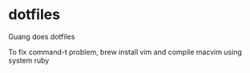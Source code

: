 dotfiles
========

Guang does dotfiles

To fix command-t problem, brew install vim and compile macvim using system ruby
